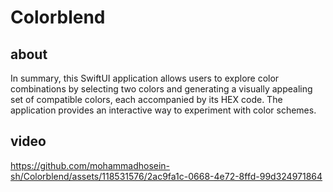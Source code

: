 # Colorblend
## about
In summary,
this SwiftUI application allows users to explore color combinations 
by selecting two colors and generating a visually appealing set of compatible colors, 
each accompanied by its HEX code. The application provides an interactive way to experiment with color schemes.


## video
https://github.com/mohammadhosein-sh/Colorblend/assets/118531576/2ac9fa1c-0668-4e72-8ffd-99d324971864

